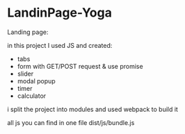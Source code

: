 # LandinPage-Yoga
Landing page:

in this project I used JS and created:
- tabs 
- form with GET/POST request &  use promise
- slider
- modal popup
- timer
- calculator

i split the project into modules and used webpack to build it

all js you can find in one file dist/js/bundle.js
